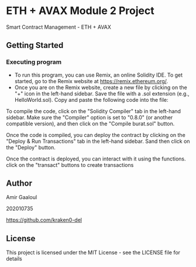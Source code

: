 # ETH + AVAX Module 2 Project

Smart Contract Management - ETH + AVAX

## Getting Started

### Executing program

* To run this program, you can use Remix, an online Solidity IDE. To get started, go to the Remix website at https://remix.ethereum.org/.
* Once you are on the Remix website, create a new file by clicking on the "+" icon in the left-hand sidebar. Save the file with a .sol extension (e.g., HelloWorld.sol). Copy and paste the following code into the file:

To compile the code, click on the "Solidity Compiler" tab in the left-hand sidebar. Make sure the "Compiler" option is set to "0.8.0" (or another compatible version), and then click on the "Compile burat.sol" button.

Once the code is compiled, you can deploy the contract by clicking on the "Deploy & Run Transactions" tab in the left-hand sidebar. Sand then click on the "Deploy" button.

Once the contract is deployed, you can interact with it using the functions. click on the "transact" buttons to create transactions

## Author

Amir Gaaloul 

202010735

https://github.com/kraken0-del

## License

This project is licensed under the MIT License - see the LICENSE file for details
